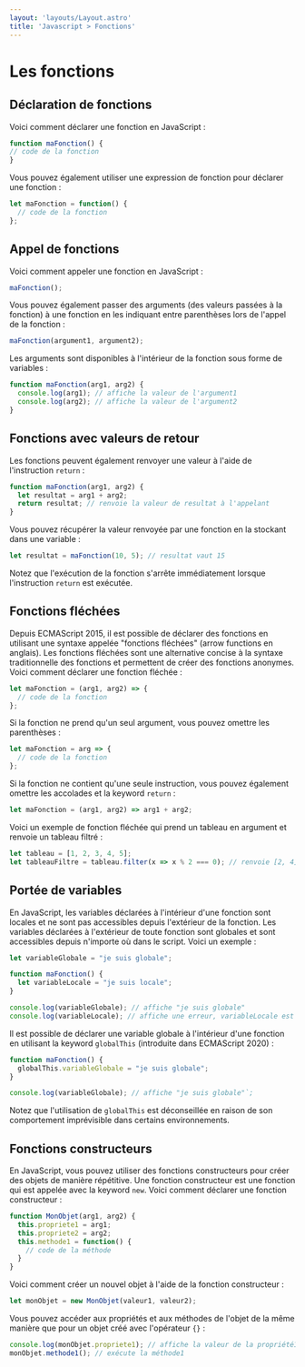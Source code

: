 ```yaml
---
layout: 'layouts/Layout.astro'
title: 'Javascript > Fonctions'
---
```

# Les fonctions

## Déclaration de fonctions

Voici comment déclarer une fonction en JavaScript :
```js
function maFonction() {
// code de la fonction
}
```
Vous pouvez également utiliser une expression de fonction pour déclarer
une fonction :

```js
let maFonction = function() {
  // code de la fonction
};
```
## Appel de fonctions

Voici comment appeler une fonction en JavaScript :
```js
maFonction();
```

Vous pouvez également passer des arguments (des valeurs passées à la
fonction) à une fonction en les indiquant entre parenthèses lors de
l'appel de la fonction :

```js
maFonction(argument1, argument2);
```

Les arguments sont disponibles à l'intérieur de la fonction sous forme
de variables :

```js
function maFonction(arg1, arg2) {
  console.log(arg1); // affiche la valeur de l'argument1
  console.log(arg2); // affiche la valeur de l'argument2
}
```
## Fonctions avec valeurs de retour

Les fonctions peuvent également renvoyer une valeur à l'aide de
l'instruction <code>return</code> :
```js
function maFonction(arg1, arg2) {
  let resultat = arg1 + arg2;
  return resultat; // renvoie la valeur de resultat à l'appelant
}
```
Vous pouvez récupérer la valeur renvoyée par une fonction en la stockant
dans une variable :

```js
let resultat = maFonction(10, 5); // resultat vaut 15
```

Notez que l'exécution de la fonction s'arrête immédiatement lorsque
l'instruction <code>return</code> est exécutée.

## Fonctions fléchées

Depuis ECMAScript 2015, il est possible de déclarer des fonctions en
utilisant une syntaxe appelée "fonctions fléchées" (arrow functions en
anglais). Les fonctions fléchées sont une alternative concise à la
syntaxe traditionnelle des fonctions et permettent de créer des
fonctions anonymes. Voici comment déclarer une fonction fléchée :

```js
let maFonction = (arg1, arg2) => {
  // code de la fonction
};
```

Si la fonction ne prend qu'un seul argument, vous pouvez omettre les
parenthèses :

```js
let maFonction = arg => {
  // code de la fonction
};
```

Si la fonction ne contient qu'une seule instruction, vous pouvez
également omettre les accolades et la keyword <code>return</code> :

```js
let maFonction = (arg1, arg2) => arg1 + arg2;
```

Voici un exemple de fonction fléchée qui prend un tableau en argument et
renvoie un tableau filtré :

```js
let tableau = [1, 2, 3, 4, 5];
let tableauFiltre = tableau.filter(x => x % 2 === 0); // renvoie [2, 4]
```
## Portée de variables

En JavaScript, les variables déclarées à l'intérieur d'une fonction sont
locales et ne sont pas accessibles depuis l'extérieur de la fonction.
Les variables déclarées à l'extérieur de toute fonction sont globales et
sont accessibles depuis n'importe où dans le script. Voici un exemple :

```js
let variableGlobale = "je suis globale";

function maFonction() {
  let variableLocale = "je suis locale";
}

console.log(variableGlobale); // affiche "je suis globale"
console.log(variableLocale); // affiche une erreur, variableLocale est undefined
```

Il est possible de déclarer une variable globale à l'intérieur d'une
fonction en utilisant la keyword <code>globalThis</code> (introduite
dans ECMAScript 2020) :

```js
function maFonction() {
  globalThis.variableGlobale = "je suis globale";
}

console.log(variableGlobale); // affiche "je suis globale"`;
```

Notez que l'utilisation de <code>globalThis</code> est déconseillée en
raison de son comportement imprévisible dans certains environnements.

## Fonctions constructeurs

En JavaScript, vous pouvez utiliser des fonctions constructeurs pour
créer des objets de manière répétitive. Une fonction constructeur est
une fonction qui est appelée avec la keyword <code>new</code>. Voici
comment déclarer une fonction constructeur :

```js
function MonObjet(arg1, arg2) {
  this.propriete1 = arg1;
  this.propriete2 = arg2;
  this.methode1 = function() {
    // code de la méthode
  }
}
```

Voici comment créer un nouvel objet à l'aide de la fonction constructeur :
```js
let monObjet = new MonObjet(valeur1, valeur2);
```

Vous pouvez accéder aux propriétés et aux méthodes de l'objet de la même
manière que pour un objet créé avec l'opérateur <code>{}</code> :
```js
console.log(monObjet.propriete1); // affiche la valeur de la propriété1
monObjet.methode1(); // exécute la méthode1
```
